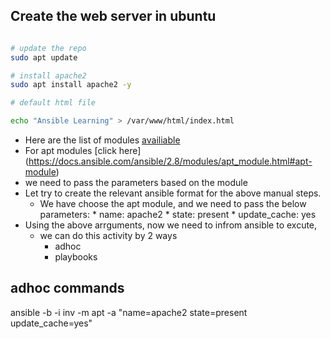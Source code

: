 ## Create the web server in ubuntu
```bash

# update the repo
sudo apt update

# install apache2
sudo apt install apache2 -y

# default html file

echo "Ansible Learning" > /var/www/html/index.html
```

* Here are the list of modules [availiable](https://docs.ansible.com/ansible/2.8/modules/list_of_all_modules.html)
* For apt modules [click here] (https://docs.ansible.com/ansible/2.8/modules/apt_module.html#apt-module)
* we need to pass the parameters based on the module
* Let try to create the relevant ansible format for the above manual steps.
     * We have choose the apt module, and we need to pass the below parameters:
           * name: apache2
           * state: present
           * update_cache: yes
* Using the above arrguments, now we need to infrom ansible to excute,
  * we can do this activity by 2 ways
     * adhoc
     * playbooks
## adhoc commands
ansible -b -i inv -m apt -a "name=apache2 state=present update_cache=yes"

       
       
